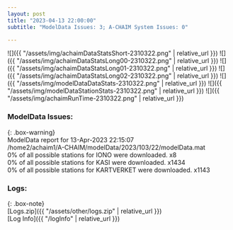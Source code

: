 ```yaml
---
layout: post
title: "2023-04-13 22:00:00"
subtitle: "ModelData Issues: 3; A-CHAIM System Issues: 0"

---
```


![]({{ "/assets/img/achaimDataStatsShort-2310322.png" | relative_url }})
![]({{ "/assets/img/achaimDataStatsLong00-2310322.png" | relative_url }})
![]({{ "/assets/img/achaimDataStatsLong01-2310322.png" | relative_url }})
![]({{ "/assets/img/achaimDataStatsLong02-2310322.png" | relative_url }})
![]({{ "/assets/img/modelDataDataStats-2310322.png" | relative_url }})
![]({{ "/assets/img/modelDataStationStats-2310322.png" | relative_url }})
![]({{ "/assets/img/achaimRunTime-2310322.png" | relative_url }})


### ModelData Issues:  
  
{: .box-warning}  
 ModelData report for 13-Apr-2023 22:15:07   
 /home2/achaim1/A-CHAIM/modelData/2023/103/22/modelData.mat   
 0% of all possible stations for IONO were downloaded. x8   
 0% of all possible stations for KASI were downloaded. x1434   
 0% of all possible stations for KARTVERKET were downloaded. x1143   
  


### Logs:  
  
{: .box-note}  
[Logs.zip]({{ "/assets/other/logs.zip" | relative_url }})  
[Log Info]({{ "/logInfo" | relative_url }})  

